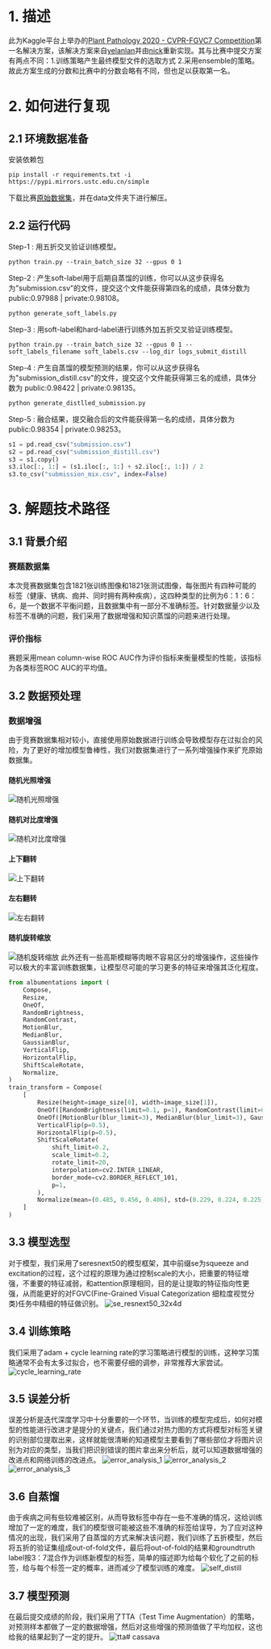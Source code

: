 # 1. 描述
此为Kaggle平台上举办的[Plant Pathology 2020 - CVPR-FGVC7 Competition](https://www.kaggle.com/c/plant-pathology-2020-fgvc7/overview)第一名解决方案，该解决方案来自[yelanlan](https://github.com/yelanlan)并由[nick](https://github.com/NickYi1990)重新实现。其与比赛中提交方案有两点不同：1.训练策略产生最终模型文件的选取方式 2.采用ensemble的策略。故此方案生成的分数和比赛中的分数会略有不同，但也足以获取第一名。

# 2. 如何进行复现
## 2.1 环境数据准备
安装依赖包
```
pip install -r requirements.txt -i https://pypi.mirrors.ustc.edu.cn/simple
```
下载比赛[原始数据集](https://www.kaggle.com/c/plant-pathology-2020-fgvc7/data)，并在data文件夹下进行解压。

## 2.2 运行代码
Step-1 : 用五折交叉验证训练模型。
```terminal
python train.py --train_batch_size 32 --gpus 0 1
```

Step-2 : 产生soft-label用于后期自蒸馏的训练，你可以从这步获得名为"submission.csv"的文件，提交这个文件能获得第四名的成绩，具体分数为 public:0.97988 | private:0.98108。
```terminal
python generate_soft_labels.py
```

Step-3 : 用soft-label和hard-label进行训练外加五折交叉验证训练模型。
```terminal
python train.py --train_batch_size 32 --gpus 0 1 --soft_labels_filename soft_labels.csv --log_dir logs_submit_distill
```

Step-4 : 产生自蒸馏的模型预测的结果，你可以从这步获得名为"submission_distill.csv"的文件，提交这个文件能获得第三名的成绩，具体分数为 public:0.98422 | private:0.98135。
```terminal
python generate_distlled_submission.py
```

Step-5 : 融合结果，提交融合后的文件能获得第一名的成绩，具体分数为 public:0.98354 | private:0.98253。
```python
s1 = pd.read_csv("submission.csv")
s2 = pd.read_csv("submission_distill.csv")
s3 = s1.copy()
s3.iloc[:, 1:] = (s1.iloc[:, 1:] + s2.iloc[:, 1:]) / 2
s3.to_csv("submission_mix.csv", index=False)
```

# 3. 解题技术路径
## 3.1 背景介绍
### 赛题数据集
本次竞赛数据集包含1821张训练图像和1821张测试图像，每张图片有四种可能的标签（健康、锈病、痂并、同时拥有两种疾病），这四种类型的比例为6：1：6：6，是一个数据不平衡问题，且数据集中有一部分不准确标签。针对数据量少以及标签不准确的问题，我们采用了数据增强和知识蒸馏的问题来进行处理。

### 评价指标
赛题采用mean column-wise ROC AUC作为评价指标来衡量模型的性能，该指标为各类标签ROC AUC的平均值。

## 3.2 数据预处理
### 数据增强
由于竞赛数据集相对较小，直接使用原始数据进行训练会导致模型存在过拟合的风险，为了更好的增加模型鲁棒性，我们对数据集进行了一系列增强操作来扩充原始数据集。
#### 随机光照增强
![随机光照增强](resources/随机光照增强.png)
#### 随机对比度增强
![随机对比度增强](resources/随机对比度增强.png)
#### 上下翻转
![上下翻转](resources/上下翻转.png)
#### 左右翻转
![左右翻转](resources/左右翻转.png)
#### 随机旋转缩放
![随机旋转缩放](resources/随机旋转缩放.png)
此外还有一些高斯模糊等肉眼不容易区分的增强操作，这些操作可以极大的丰富训练数据集，让模型尽可能的学习更多的特征来增强其泛化程度。
```python
from albumentations import (
    Compose,
    Resize,
    OneOf,
    RandomBrightness,
    RandomContrast,
    MotionBlur,
    MedianBlur,
    GaussianBlur,
    VerticalFlip,
    HorizontalFlip,
    ShiftScaleRotate,
    Normalize,
)
train_transform = Compose(
    [
        Resize(height=image_size[0], width=image_size[1]),
        OneOf([RandomBrightness(limit=0.1, p=1), RandomContrast(limit=0.1, p=1)]),
        OneOf([MotionBlur(blur_limit=3), MedianBlur(blur_limit=3), GaussianBlur(blur_limit=3),], p=0.5,),
        VerticalFlip(p=0.5),
        HorizontalFlip(p=0.5),
        ShiftScaleRotate(
            shift_limit=0.2,
            scale_limit=0.2,
            rotate_limit=20,
            interpolation=cv2.INTER_LINEAR,
            border_mode=cv2.BORDER_REFLECT_101,
            p=1,
        ),
        Normalize(mean=(0.485, 0.456, 0.406), std=(0.229, 0.224, 0.225), max_pixel_value=255.0, p=1.0),
    ]
)
```

## 3.3 模型选型
对于模型，我们采用了seresnext50的模型框架，其中前缀se为squeeze and excitation的过程，这个过程的原理为通过控制scale的大小，把重要的特征增强，不重要的特征减弱，和attention原理相同，目的是让提取的特征指向性更强，从而能更好的对FGVC(Fine-Grained Visual Categorization 细粒度视觉分类)任务中精细的特征做识别。
![se_resnext50_32x4d](resources/se_resnext50_32x4d.png)
## 3.4 训练策略
我们采用了adam + cycle learning rate的学习策略进行模型的训练，这种学习策略通常不会有太多过拟合，也不需要仔细的调参，非常推荐大家尝试。
![cycle_learning_rate](resources/cycle_learning_rate.png)
## 3.5 误差分析
误差分析是迭代深度学习中十分重要的一个环节，当训练的模型完成后，如何对模型的性能进行改进才是提分的关键点，我们通过对热力图的方式将模型对标签关键的识别部位提取出来，这样就能很清晰的知道模型主要看到了哪些部位才将图片识别为对应的类型，当我们把识别错误的图片拿出来分析后，就可以知道数据增强的改进点和网络训练的改进点。
![error_analysis_1](resources/error_analysis_1.png)
![error_analysis_2](resources/error_analysis_2.png)
![error_analysis_3](resources/error_analysis_3.png)
## 3.6 自蒸馏
由于疾病之间有些较难被区别，从而导致标签中存在一些不准确的情况，这给训练增加了一定的难度，我们的模型很可能被这些不准确的标签给误导，为了应对这种情况的出现，我们采用了自蒸馏的方式来解决该问题，我们训练了五折模型，然后将五折的验证集组成out-of-fold文件，最后将out-of-fold的结果和groundtruth label按3：7混合作为训练新模型的标签，简单的描述即为给每个软化了之前的标签，给与每个标签一定的概率，进而减少了模型训练的难度。
![self_distill](resources/self_distill.png)
## 3.7 模型预测
在最后提交成绩的阶段，我们采用了TTA（Test Time Augmentation）的策略，对预测样本都做了一定的数据增强，然后对这些增强的预测值做了平均加权，这也给我的结果起到了一定的提升。
![tta](resources/tta.png)# cassava
